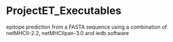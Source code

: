 # ProjectET_Executables
epitope prediction from a FASTA sequence using a combination of netMHCII-2.2, netMHCIIpan-3.0 and iedb software
